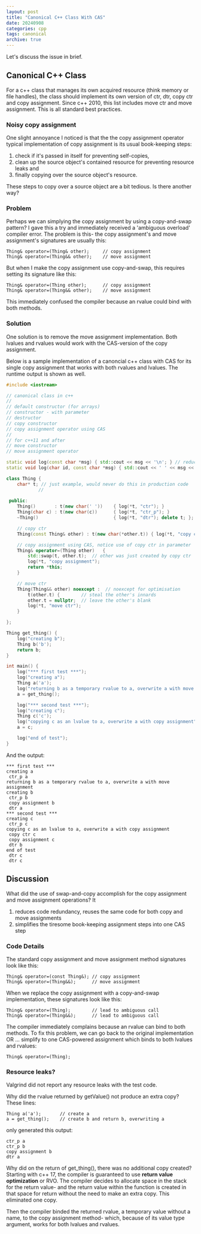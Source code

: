 ```yaml
---
layout: post
title: "Canonical C++ Class With CAS"
date: 20240908
categories: cpp
tags: canonical
archive: true
---
```


Let's discuss the issue in brief.

## Canonical C++ Class

For a c++ class that manages its own acquired resource (think memory or file 
handles), the class should implement its own version of ctr, dtr, copy ctr and 
copy assignment.  Since c++ 2010, this list includes move ctr and move 
assignment.  This is all standard best practices.

### Noisy copy assignment

One slight annoyance I noticed is that the the copy assignment operator 
typical implementation of copy assignment is its usual book-keeping steps:

1. check if it's passed in itself for preventing self-copies, 
2. clean up the source object's contained resource for preventing resource leaks
and 
3. finally copying over the source object's resource.  

These steps to copy over a source object are a bit tedious.  Is there another
way?

### Problem

Perhaps we can simplying the copy assignment by using a copy-and-swap pattern?
I gave this a try and immediately received a 'ambiguous overload' compiler error.
The problem is this- the copy assignment's and move assignment's signatures are usually
this:

	Thing& operator=(Thing& other);   	// copy assignment
	Thing& operator=(Thing&& other);	// move assignment

But when I make the copy assignment use copy-and-swap, this requires setting 
its signature like this:

	Thing& operator=(Thing other);   	// copy assignment
	Thing& operator=(Thing&& other);	// move assignment

This immediately confused the compiler because an rvalue could bind with
both methods.  

### Solution

One solution is to remove the move assignment implementation.  Both lvalues 
and rvalues would work with the CAS-version of the copy assignment.

Below is a sample implementation of a canoncial c++ class with CAS for its
single copy assignment that works with both rvalues and lvalues.  The runtime 
output is shown as well.

~~~cpp
#include <iostream>

// canonical class in c++
//
// default constructor (for arrays)
// constructor - with parameter
// destructor
// copy constructor
// copy assignment operator using CAS
//
// for c++11 and after
// move constructor
// move assignment operator

static void log(const char *msg) { std::cout << msg << '\n'; } // reduce noise
static void log(char id, const char *msg) { std::cout << ' ' << msg << ' ' << id << '\n'; } // reduce noise

class Thing {
    char* t; // just example, would never do this in production code
            //
 
 public:
    Thing()       : t(new char(' '))    { log(*t, "ctr"); }
    Thing(char c) : t(new char(c))      { log(*t, "ctr_p"); }
    ~Thing()                            { log(*t, "dtr"); delete t; };

    // copy ctr
    Thing(const Thing& other) : t(new char(*other.t)) { log(*t, "copy ctr"); }

    // copy assignment using CAS, notice use of copy ctr in parameter
    Thing& operator=(Thing other)   {
        std::swap(t, other.t);  // other was just created by copy ctr
        log(*t, "copy assignment");
        return *this;
    }

    // move ctr
    Thing(Thing&& other) noexcept :  // noexcept for optimisation
        t(other.t) {        // steal the other's innards
        other.t = nullptr;  // leave the other's blank
        log(*t, "move ctr");
    }

};

Thing get_thing() {
    log("creating b");
    Thing b('b');
    return b; 
}

int main() {
    log("*** first test ***");
    log("creating a");
    Thing a('a');
    log("returning b as a temporary rvalue to a, overwrite a with move assignment");
    a = get_thing();

    log("*** second test ***");
    log("creating c");
    Thing c('c');
    log("copying c as an lvalue to a, overwrite a with copy assignment");
    a = c;

    log("end of test");
}

~~~

And the output:

~~~
*** first test ***
creating a
 ctr_p a
returning b as a temporary rvalue to a, overwrite a with move assignment
creating b
 ctr_p b
 copy assignment b
 dtr a
*** second test ***
creating c
 ctr_p c
copying c as an lvalue to a, overwrite a with copy assignment
 copy ctr c
 copy assignment c
 dtr b
end of test
 dtr c
 dtr c
~~~

## Discussion

What did the use of swap-and-copy accomplish for the copy assignment and 
move assignment operations?  It

1. reduces code redundancy, reuses the same code for both copy and move assignments
2. simplifies the tiresome book-keeping assignment steps into one CAS step

### Code Details

The standard copy assignment and move assignment method signatures look like 
this:
    
    Thing& operator=(const Thing&); // copy assignment
    Thing& operator=(Thing&&);      // move assignment

When we replace the copy assignment with a copy-and-swap implementation, these
signatures look like this:

    Thing& operator=(Thing);        // lead to ambiguous call
    Thing& operator=(Thing&&);      // lead to ambiguous call

The compiler immediately complains because an rvalue can bind to both methods.
To fix this problem, we can go back to the original implementation OR ...
simplify to one CAS-powered assignment which binds to both lvalues and rvalues:

    Thing& operator=(Thing);        

### Resource leaks?

Valgrind did not report any resource leaks with the test code.

Why did the rvalue returned by getValue() not produce an extra copy?
These lines:

    Thing a('a');       // create a
    a = get_thing();    // create b and return b, overwriting a

only generated this output:

    ctr_p a
    ctr_p b
    copy assignment b
    dtr a
    
Why did on the return of get_thing(), there was no additional copy created?  
Starting with c++ 17, the compiler is guaranteed to use **return value optimization**
or RVO.  The compiler decides to allocate space in the stack for the return
value- and the return value within the function is created in that space for
return without the need to make an extra copy.  This eliminated one copy.

Then the compiler binded the returned rvalue, a temporary value without a name, 
to the copy assignment method- which, because of its value type argument, 
works for both lvalues and rvalues. 


